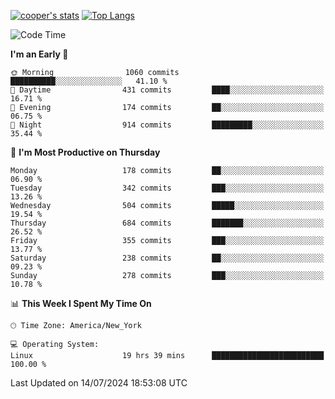 [![cooper's stats](https://github-readme-stats-l2ak-km2n59e3j-coopjzs-projects.vercel.app/api?username=coopjz&count_private=true)](https://github.com/coopjz/github-readme-stats)
[![Top Langs](https://github-readme-stats-l2ak-km2n59e3j-coopjzs-projects.vercel.app/api/top-langs/?username=coopjz&count_private=true&langs_count=8&layout=compact&&hide=C)](https://github.com/coopjz/github-readme-stats)
<!--START_SECTION:waka-->
![Code Time](http://img.shields.io/badge/Code%20Time-87%20hrs%2031%20mins-blue)

**I'm an Early 🐤** 

```text
🌞 Morning                1060 commits        ██████████░░░░░░░░░░░░░░░   41.10 % 
🌆 Daytime                431 commits         ████░░░░░░░░░░░░░░░░░░░░░   16.71 % 
🌃 Evening                174 commits         ██░░░░░░░░░░░░░░░░░░░░░░░   06.75 % 
🌙 Night                  914 commits         █████████░░░░░░░░░░░░░░░░   35.44 % 
```
📅 **I'm Most Productive on Thursday** 

```text
Monday                   178 commits         ██░░░░░░░░░░░░░░░░░░░░░░░   06.90 % 
Tuesday                  342 commits         ███░░░░░░░░░░░░░░░░░░░░░░   13.26 % 
Wednesday                504 commits         █████░░░░░░░░░░░░░░░░░░░░   19.54 % 
Thursday                 684 commits         ███████░░░░░░░░░░░░░░░░░░   26.52 % 
Friday                   355 commits         ███░░░░░░░░░░░░░░░░░░░░░░   13.77 % 
Saturday                 238 commits         ██░░░░░░░░░░░░░░░░░░░░░░░   09.23 % 
Sunday                   278 commits         ███░░░░░░░░░░░░░░░░░░░░░░   10.78 % 
```


📊 **This Week I Spent My Time On** 

```text
🕑︎ Time Zone: America/New_York

💻 Operating System: 
Linux                    19 hrs 39 mins      █████████████████████████   100.00 % 
```


 Last Updated on 14/07/2024 18:53:08 UTC
<!--END_SECTION:waka-->
